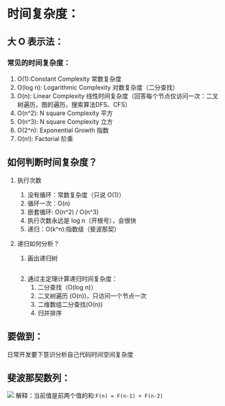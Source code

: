 # 时间复杂度：

## 大 O 表示法：

### 常见的时间复杂度：

1. O(1):Constant Complexity 常数复杂度
2. O(log n): Logarithmic Complexity 对数复杂度（二分查找）
3. O(n): Linear Complexity 线性时间复杂度（回答每个节点仅访问一次：二叉树遍历，图的遍历，搜索算法DFS、CFS）
4. O(n^2): N square Complexity 平方
5. O(n^3): N square Complexity 立方
6. O(2^n): Exponential Growth 指数
7. O(n!): Factorial 阶乘

## 如何判断时间复杂度？

1. 执行次数
   1. 没有循环：常数复杂度（只说 O(1)）
   2. 循环一次：O(n)
   3. 嵌套循环: O(n^2) / O(n^3)
   4. 执行次数永远是 log n（开根号），会很快
   5. 递归：O(k^n):指数级（斐波那契）
2. 递归如何分析？

   1. 画出递归树

   ```js
   ```

   2. 通过主定理计算递归时间复杂度：
      1. 二分查找（O(log n)）
      2. 二叉树遍历 (O(n))，只访问一个节点一次
      3. 二维数组二分查找(O(n))
      4. 归并排序

## 要做到：

日常开发要下意识分析自己代码时间空间复杂度

## 斐波那契数列：

![](./fib.png)
解释：当前值是前两个值的和:`F(n) = F(n-1) + F(n-2)`
